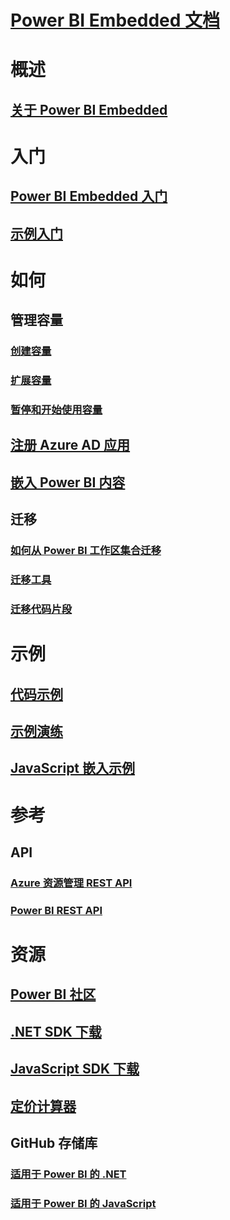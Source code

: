 # [Power BI Embedded 文档](index.md)

# 概述
## [关于 Power BI Embedded](what-is-power-bi-embedded.md)

# 入门
## [Power BI Embedded 入门](get-started.md)
## [示例入门](https://powerbi.microsoft.com/documentation/powerbi-developer-embed-sample-app-owns-data/)

# 如何
## 管理容量
### [创建容量](create-capacity.md)
### [扩展容量](scale-capacity.md)
### [暂停和开始使用容量](pause-start.md)
## [注册 Azure AD 应用](https://powerbi.microsoft.com/documentation/powerbi-developer-register-app/)
## [嵌入 Power BI 内容](https://powerbi.microsoft.com/documentation/powerbi-developer-embedding-content/)

## 迁移
### [如何从 Power BI 工作区集合迁移](migrate-from-power-bi-workspace-collections.md)
### [迁移工具](migrate-tool.md)
### [迁移代码片段](migrate-code-snippets.md)

# 示例
## [代码示例](https://github.com/Microsoft/PowerBI-Developer-Samples)
## [示例演练](https://powerbi.microsoft.com/documentation/powerbi-developer-embed-sample-app-owns-data/)
## [JavaScript 嵌入示例](https://microsoft.github.io/PowerBI-JavaScript/demo/)

# 参考
## API
### [Azure 资源管理 REST API](https://docs.microsoft.com/rest/api/power-bi-embedded/)
### [Power BI REST API](https://msdn.microsoft.com/library/mt147898.aspx)

# 资源
## [Power BI 社区](http://community.powerbi.com/t5/Developer/bd-p/Developer)
## [.NET SDK 下载](https://www.nuget.org/packages/Microsoft.PowerBI.Api/)
## [JavaScript SDK 下载](https://www.nuget.org/packages/Microsoft.PowerBI.JavaScript/)
## [定价计算器](https://www.azure.cn/pricing/calculator/)
## GitHub 存储库
### [适用于 Power BI 的 .NET](https://github.com/Microsoft/PowerBI-CSharp)
### [适用于 Power BI 的 JavaScript](https://github.com/Microsoft/PowerBI-JavaScript)



